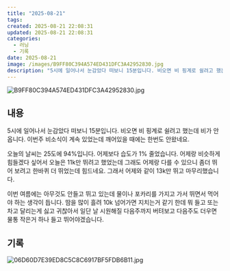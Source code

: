 ```yaml
---
title: "2025-08-21"
tags:
created: 2025-08-21 22:08:31
updated: 2025-08-21 22:08:31
categories:
  - 러닝
  - 기록
date: 2025-08-21
image: /images/B9FF80C394A574ED431DFC3A42952830.jpg
description: "5시에 일어나서 눈감았다 떠보니 15분입니다. 비오면 비 핑계로 쉴려고 했는데 비가 안옵니다. 이번주 비소식이 계속 있었는데 깨어있을 때에는 한번도 안왔네요. 오늘의 날씨는 25도에 94%입니다. 어제보다 습도가 1% 줄었습니다. 어제랑 비슷하게 힘들겠다 싶어서 오늘은 11k만 뛰려고 "
---
```


![B9FF80C394A574ED431DFC3A42952830.jpg](/images/B9FF80C394A574ED431DFC3A42952830.jpg)
 
 

## 내용

5시에 일어나서 눈감았다 떠보니 15분입니다. 비오면 비 핑계로 쉴려고 했는데 비가 안옵니다. 이번주 비소식이 계속 있었는데 깨어있을 때에는 한번도 안왔네요. 

오늘의 날씨는 25도에 94%입니다. 어제보다 습도가 1% 줄었습니다. 어제랑 비슷하게 힘들겠다 싶어서 오늘은 11k만 뛰려고 했었는데 그래도 어제랑 다를 수 있으니 좀더 뛰어 보려고 한바퀴 더 뛰었는데 힘드네요. 그래서 어제와 같이 13k만 뛰고 마무리했습니다.

이번 여름에는 아무것도 안들고 뛰고 있는데 물이나 포카리를 가지고 가서 뛰면서 먹어야 하는 생각이 듭니다. 땀을 많이 흘려 10k 넘어가면 지치는거 같기 한데 뭐 들고 또는 차고 달리는게 싫고 귀찮아서 일단 날 시원해질 다음주까지 버텨보고 다음주도 더우면 물통 작은거 하나 들고 뛰어야겠습니다.

## 기록

 
 ![06D60D7E39ED8C5C8C6917BF5FDB6B11.jpg](/images/06D60D7E39ED8C5C8C6917BF5FDB6B11.jpg)
